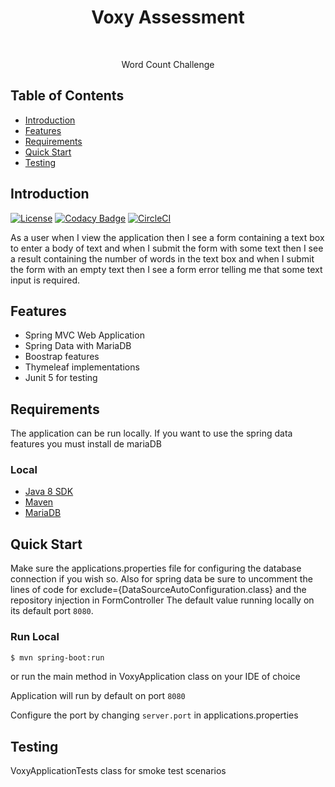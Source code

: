 <h1 align="center"> Voxy Assessment </h1> <br>

<p align="center">
  Word Count Challenge
</p>


## Table of Contents

- [Introduction](#introduction)
- [Features](#features)
- [Requirements](#requirements)
- [Quick Start](#quick-start)
- [Testing](#testing)


## Introduction

[![License](https://img.shields.io/badge/License-Apache%202.0-blue.svg)](https://opensource.org/licenses/Apache-2.0)
[![Codacy Badge](https://api.codacy.com/project/badge/Grade/e91606af4a364076a7058c5ea1c006a8)](https://www.codacy.com/app/joneubank/microservice-template-java?utm_source=github.com&amp;utm_medium=referral&amp;utm_content=overture-stack/microservice-template-java&amp;utm_campaign=Badge_Grade)
[![CircleCI](https://circleci.com/gh/overture-stack/microservice-template-java/tree/master.svg?style=shield)](https://circleci.com/gh/overture-stack/microservice-template-java/tree/master)

As a user when I view the application then I see a form containing a text box to enter a body of text and when I submit the form with some text then I see a result containing the number of words in the text box
and when I submit the form with an empty text then I see a form error telling me that some text input is required.

## Features

* Spring MVC Web Application
* Spring Data with MariaDB
* Boostrap features
* Thymeleaf implementations
* Junit 5 for testing


## Requirements
The application can be run locally.
If you want to use the spring data features you must install de mariaDB

### Local
* [Java 8 SDK](http://www.oracle.com/technetwork/java/javase/downloads/jdk8-downloads-2133151.html)
* [Maven](https://maven.apache.org/download.cgi)
* [MariaDB](https://mariadb.org/download/?t=mariadb&p=mariadb&r=10.10.0) 

## Quick Start
Make sure the applications.properties file for configuring the database connection if you wish so.
Also for spring data be sure to uncomment the lines of code for exclude={DataSourceAutoConfiguration.class} and the repository injection in FormController
The default value running locally on its default port `8080`.

### Run Local

```bash
$ mvn spring-boot:run
```
or run the main method in VoxyApplication class on your IDE of choice

Application will run by default on port `8080`

Configure the port by changing `server.port` in applications.properties


## Testing
VoxyApplicationTests class for smoke test scenarios

